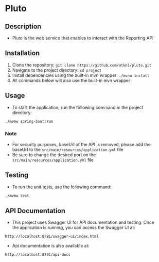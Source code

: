 # Pluto

## Description

- Pluto is the web service that enables to interact with the Reporting API

## Installation

1. Clone the repository: `git clone https://github.com/utknl/pluto.git`
2. Navigate to the project directory: `cd project`
3. Install dependencies using the built-in mvn wrapper: `./mvnw install`
4. All commands below will also use the built-in mvn wrapper

## Usage

- To start the application, run the following command in the project directory:

```bash
./mvnw spring-boot:run
```

### Note
- For security purposes, baseUrl of the API is removed, please add the baseUrl to the `src/main/resources/application.yml` file
- Be sure to change the desired port on the `src/main/resources/application.yml` file

## Testing

- To run the unit tests, use the following command:

```bash
./mvnw test
```

## API Documentation

- This project uses Swagger UI for API documentation and testing. Once the application is running, you can access the
  Swagger UI at:

```bash
http://localhost:8791/swagger-ui/index.html
```

- Api documentation is also available at:

```bash 
http://localhost:8791/api-docs
```
